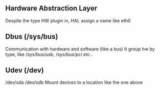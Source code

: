 ## Hardware Abstraction Layer 
Despite the type HW plugin in, HAL assign a name like eth0

## Dbus (/sys/bus)
Communication with hardware and software (like a bus)
It group hw by type, like /sys/bus/usb, /sys/bus/pci etc..

## Udev (/dev)
/dev/sda
/dev/sdb
Mount devices to a location like the one above
